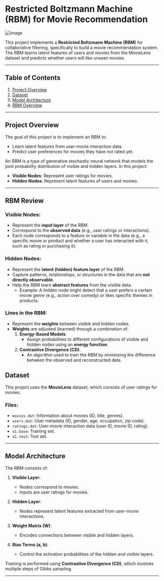 # Restricted Boltzmann Machine (RBM) for Movie Recommendation
![image](https://github.com/user-attachments/assets/fd8376ae-8d4e-4939-8be9-9e2d82e1a0d0)

This project implements a **Restricted Boltzmann Machine (RBM)** for collaborative filtering, specifically to build a movie recommendation system. The RBM learns latent features of users and movies from the MovieLens dataset and predicts whether users will like unseen movies.

---

## Table of Contents

1. [Project Overview](#project-overview)
2. [Dataset](#dataset)
3. [Model Architecture](#model-architecture)
4. [RBM Overview](#rbm-review)

---

## Project Overview

The goal of this project is to implement an RBM to:

- Learn latent features from user-movie interaction data.
- Predict user preferences for movies they have not rated yet.

An RBM is a type of generative stochastic neural network that models the joint probability distribution of visible and hidden layers. In this project:

- **Visible Nodes**: Represent user ratings for movies.
- **Hidden Nodes**: Represent latent features of users and movies.

---

## RBM Review

### Visible Nodes:
- Represent the **input layer** of the RBM.
- Correspond to the **observed data** (e.g., user ratings or interactions).
- Each node corresponds to a feature or variable in the data (e.g., a specific movie or product and whether a user has interacted with it, such as rating or purchasing it).

### Hidden Nodes:
- Represent the **latent (hidden) feature layer** of the RBM.
- Capture patterns, relationships, or structures in the data that are **not directly observable**.
- Help the RBM learn **abstract features** from the visible data.
  - Example: A hidden node might detect that a user prefers a certain movie genre (e.g., action over comedy) or likes specific themes in products.

### Lines in the RBM:
- Represent the **weights** between visible and hidden nodes.
- **Weights** are adjusted (learned) through a combination of:
  1. **Energy-Based Models**:
     - Assign probabilities to different configurations of visible and hidden nodes using an **energy function**.
  2. **Contrastive Divergence (CD)**:
     - An algorithm used to train the RBM by minimizing the difference between the observed and reconstructed data.

## Dataset

This project uses the **MovieLens** dataset, which consists of user ratings for movies.

### Files:
- `movies.dat`: Information about movies (ID, title, genres).
- `users.dat`: User metadata (ID, gender, age, occupation, zip code).
- `ratings.dat`: User-movie interaction data (user ID, movie ID, rating).
- `u1.base`: Training set.
- `u1.test`: Test set.

---

## Model Architecture

The RBM consists of:

1. **Visible Layer**:
   - Nodes correspond to movies.
   - Inputs are user ratings for movies.

2. **Hidden Layer**:
   - Nodes represent latent features extracted from user-movie interactions.

3. **Weight Matrix (W)**:
   - Encodes connections between visible and hidden layers.

4. **Bias Terms (a, b)**:
   - Control the activation probabilities of the hidden and visible layers.

Training is performed using **Contrastive Divergence (CD)**, which involves multiple steps of Gibbs sampling.

---


